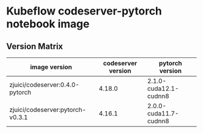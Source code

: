 # Kubeflow codeserver-pytorch notebook image

## Version Matrix

image version | codeserver version | pytorch version
--- | --- | ---
zjuici/codeserver:0.4.0-pytorch | 4.18.0 | 2.1.0-cuda12.1-cudnn8
zjuici/codeserver:pytorch-v0.3.1 | 4.16.1 | 2.0.0-cuda11.7-cudnn8
